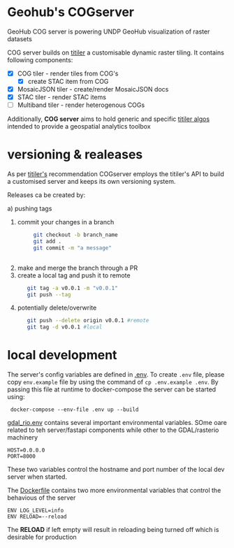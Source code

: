 # Geohub's COGserver
GeoHub COG server is powering UNDP GeoHub visualization of raster datasets

COG server builds on [titiler](https://github.com/developmentseed/titiler) a customisable dynamic raster tiling.
It contains following components:

- [x] COG tiler - render tiles from COG's
  - [x] create STAC item from COG
- [x] MosaicJSON tiler - create/render MosaicJSON docs 
- [x] STAC tiler - render STAC items
- [ ] Multiband tiler - render heterogenous COGs 

Additionally, **COG server** aims to hold generic and specific [titiler algos](https://devseed.com/titiler/advanced/Algorithms/)
intended to provide a geospatial analytics toolbox

# versioning & realeases

As per [titiler's](https://github.com/developmentseed/titiler) recommendation
COGserver employs the titiler's API to build a customised server and keeps its own versioning
system.

Releases ca be created by:

a) pushing tags
   1. commit your changes in a branch 
       ```bash
            git checkout -b branch_name
            git add .
            git commit -m "a message"
            
       ```
   2. make and merge the branch through a PR
   3. create a local tag and push it to remote
       ```bash
          git tag -a v0.0.1 -m "v0.0.1"
          git push --tag
       ```
   4. potentially delete/overwrite 
       ```bash
          git push --delete origin v0.0.1 #remote
          git tag -d v0.0.1 #local
       ```
# local development

The server's config variables are defined in [.env](.env). To create `.env` file, please copy `env.example` file by using the command of `cp .env.example .env`. By passing this file at runtime to 
docker-compose the server can be started using:

```commandline
 docker-compose --env-file .env up --build
```

[gdal_rio.env](/gdal_rio.env) contains several important environmental variables.
SOme oare related to teh server/fastapi components while other to the
GDAL/rasterio machinery

```commandline
HOST=0.0.0.0
PORT=8000
```
These two variables control the hostname and port number of the local dev server
when started.

The [Dockerfile](/Dockerfile) contains two more environmental variables that control the behavious of the server

```commandline
ENV LOG_LEVEL=info
ENV RELOAD=--reload
```
The **RELOAD** if left empty will result in reloading being turned off which is desirable for production








